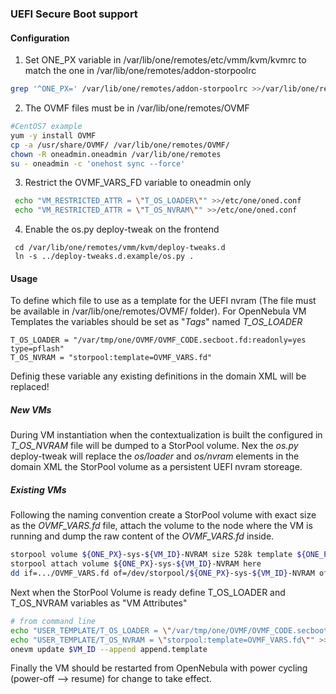### UEFI Secure Boot support

#### Configuration

1. Set ONE_PX variable in /var/lib/one/remotes/etc/vmm/kvm/kvmrc to match the one in /var/lib/one/remotes/addon-storpoolrc

```bash
grep '^ONE_PX=' /var/lib/one/remotes/addon-storpoolrc >>/var/lib/one/remotes/etc/vmm/kvm/kvmrc
```

2. The OVMF files must be in /var/lib/one/remotes/OVMF

```bash
#CentOS7 example
yum -y install OVMF
cp -a /usr/share/OVMF/ /var/lib/one/remotes/OVMF/
chown -R oneadmin.oneadmin /var/lib/one/remotes
su - oneadmin -c 'onehost sync --force'
```

3. Restrict the OVMF_VARS_FD variable to oneadmin only

```bash
 echo "VM_RESTRICTED_ATTR = \"T_OS_LOADER\"" >>/etc/one/oned.conf
 echo "VM_RESTRICTED_ATTR = \"T_OS_NVRAM\"" >>/etc/one/oned.conf
```

4. Enable the os.py deploy-tweak on the frontend

```
 cd /var/lib/one/remotes/vmm/kvm/deploy-tweaks.d
 ln -s ../deploy-tweaks.d.example/os.py .
```

#### Usage


To define which file to use as a template for the UEFI nvram (The file must be available in /var/lib/one/remotes/OVMF/ folder).
For OpenNebula VM Templates the variables should be set as "*Tags*" named *T_OS_LOADER*

```
T_OS_LOADER = "/var/tmp/one/OVMF/OVMF_CODE.secboot.fd:readonly=yes type=pflash"
T_OS_NVRAM = "storpool:template=OVMF_VARS.fd"
```

Definig these variable any existing definitions in the domain XML will be replaced!

##### New VMs

During VM instantiation when the contextualization is built the configured in *T_OS_NVRAM* file will be dumped to a StorPool volume.
Nex the *os.py* deploy-tweak will replace the *os/loader* and *os/nvram* elements in the domain XML the StorPool volume as a persistent UEFI nvram storeage.

##### Existing VMs

Following the naming convention create a StorPool volume with exact size as the *OVMF_VARS.fd* file, attach the volume to the node where the VM is running and dump the raw content of the *OVMF_VARS.fd* inside.

```bash
storpool volume ${ONE_PX}-sys-${VM_ID}-NVRAM size 528k template ${ONE_PX}-ds-${SYSTEM_DS_ID}
storpool attach volume ${ONE_PX}-sys-${VM_ID}-NVRAM here
dd if=.../OVMF_VARS.fd of=/dev/storpool/${ONE_PX}-sys-${VM_ID}-NVRAM oflag=direct
```

Next when the StorPool Volume is ready define T_OS_LOADER and T_OS_NVRAM variables as "VM Attributes"

```bash
# from command line
echo "USER_TEMPLATE/T_OS_LOADER = \"/var/tmp/one/OVMF/OVMF_CODE.secboot.fd:readonly=yes type=pflash\"" > append.template
echo "USER_TEMPLATE/T_OS_NVRAM = \"storpool:template=OVMF_VARS.fd\"" >>append.template
onevm update $VM_ID --append append.template
```

Finally the VM should be restarted from OpenNebula with power cycling (power-off --> resume) for change to take effect.
